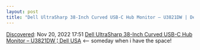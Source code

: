 ```yaml
---
layout: post
title: "Dell UltraSharp 38-Inch Curved USB-C Hub Monitor – U3821DW | Dell USA"
---
```

[Discovered](http://rolandtanglao.com/2020/07/29/p1-blogthis-checkvist-list-links-to-blog/): Nov 20, 2022 17:51 [Dell UltraSharp 38-Inch Curved USB-C Hub Monitor – U3821DW ¦ Dell USA](https://www.dell.com/en-us/shop/dell-ultrasharp-38-curved-usb-c-hub-monitor-u3821dw/apd/210-ayle/monitors-monitor-accessories) <-- someday when i have the space!
